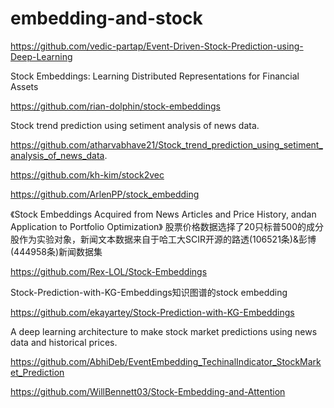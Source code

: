 # embedding-and-stock
https://github.com/vedic-partap/Event-Driven-Stock-Prediction-using-Deep-Learning

Stock Embeddings: Learning Distributed Representations for Financial Assets

https://github.com/rian-dolphin/stock-embeddings

Stock trend prediction using setiment analysis of news data.

https://github.com/atharvabhave21/Stock_trend_prediction_using_setiment_analysis_of_news_data.

https://github.com/kh-kim/stock2vec

https://github.com/ArlenPP/stock_embedding

《Stock Embeddings Acquired from News Articles and Price History, andan Application to Portfolio Optimization》
股票价格数据选择了20只标普500的成分股作为实验对象，新闻文本数据来自于哈工大SCIR开源的路透(106521条)&彭博(444958条)新闻数据集

https://github.com/Rex-LOL/Stock-Embeddings

Stock-Prediction-with-KG-Embeddings知识图谱的stock embedding

https://github.com/ekayartey/Stock-Prediction-with-KG-Embeddings

A deep learning architecture to make stock market predictions using news data and historical prices.

https://github.com/AbhiDeb/EventEmbedding_TechinalIndicator_StockMarket_Prediction

https://github.com/WillBennett03/Stock-Embedding-and-Attention
